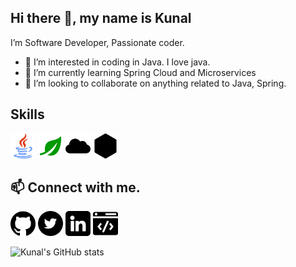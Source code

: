 ## Hi there 👋, my name is Kunal

I’m Software Developer, Passionate coder.
- 👀 I’m interested in coding in Java. I love java.
- 🌱 I’m currently learning Spring Cloud and Microservices
- 💞️ I’m looking to collaborate on anything related to Java, Spring.

## Skills
<img src="icons/java.png" alt='java' height='40'>
<img src="icons/spring.webp" alt='Spring' height='40'>
<img src="icons/aws.png" alt='Aws' height='40'>
<img src="icons/nodejs.png" alt='node' height='40'>

## 📫 Connect with me.

[<img src="icons/github.png" alt='github' height='40'>](https://github.com/kunalvarpe) 
[<img src="icons/twitter.png" alt='linkedin' height='40'>](https://twitter.com/TheKunalVarpe)
[<img src="icons/linkedin.png" alt='linkedin' height='40'>](https://www.linkedin.com/in/kunalvarpe)
[<img src="icons/website.png" alt='twitter' height='40'>](https://techiekv.blogspot.com/)

![Kunal's GitHub stats](https://github-readme-stats.vercel.app/api?username=kunalvarpe&show_icons=true&theme=transparent)